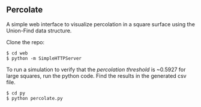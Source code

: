 Percolate
-------------

A simple web interface to visualize percolation in a square surface using the Union-Find data structure. 

Clone the repo:

```
$ cd web
$ python -m SimpleHTTPServer
```

To run a simulation to verify that the *percolation threshold* is ~0.5927 for large squares, run the python code. Find the results in the generated csv file.

```
$ cd py
$ python percolate.py
```
